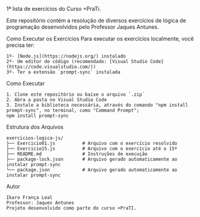 1ª lista de exercícios do Curso +PraTi.

Este repositório contém a resolução de diversos exercícios de lógica de programação desenvolvidos pelo Professor Jaques Antunes.


Como Executar os Exercícios
Para executar os exercícios localmente, você precisa ter:

    1º- [Node.js](https://nodejs.org/) instalado
    2º- Um editor de código (recomendado: [Visual Studio Code](https://code.visualstudio.com/))
    3º- Ter a extensão `prompt-sync` instalada


Como Executar

    1. Clone este repositório ou baixe o arquivo `.zip`
    2. Abra a pasta no Visual Studio Code
    3. Instale a biblioteca necessária, através do comando "npm install prompt-sync", no terminal, como "Command Prompt";
    npm install prompt-sync


Estrutura dos Arquivos

    exercicios-logica-js/
    ├── Exercicio01.js          # Arquivo com o exercício resolvido
    ├── Exercicio15.js          # Arquivo com o exercício até o 15º
    ├── README.md               # Instruções de execução
    ├── package-lock.json       # Arquivo gerado automaticamente ao instalar prompt-sync
    └── package.json            # Arquivo gerado automaticamente ao instalar prompt-sync


Autor

    Ikaro França Leal  
    Professor: Jaques Antunes
    Projeto desenvolvido como parte do curso +PraTI.
